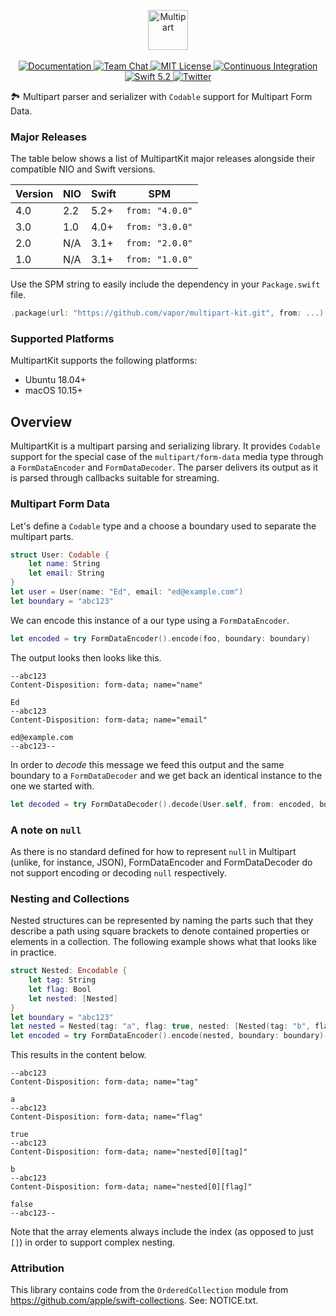 <p align="center">
    <img src="https://user-images.githubusercontent.com/1049951/105351980-94fe4280-5bed-11eb-876e-ae60df0f41f0.png" height="64" alt="Multipart">
    <br>
    <br>
    <a href="https://docs.vapor.codes/4.0/">
        <img src="http://img.shields.io/badge/read_the-docs-2196f3.svg" alt="Documentation">
    </a>
    <a href="https://discord.gg/vapor">
        <img src="https://img.shields.io/discord/431917998102675485.svg" alt="Team Chat">
    </a>
    <a href="LICENSE">
        <img src="http://img.shields.io/badge/license-MIT-brightgreen.svg" alt="MIT License">
    </a>
    <a href="https://github.com/vapor/multipart-kit/actions">
        <img src="https://github.com/vapor/multipart-kit/workflows/test/badge.svg" alt="Continuous Integration">
    </a>
    <a href="https://swift.org">
        <img src="http://img.shields.io/badge/swift-5.2-brightgreen.svg" alt="Swift 5.2">
    </a>
    <a href="https://twitter.com/codevapor">
        <img src="https://img.shields.io/badge/twitter-codevapor-5AA9E7.svg" alt="Twitter">
    </a>
</p>

🏞 Multipart parser and serializer with `Codable` support for Multipart Form Data.

### Major Releases

The table below shows a list of MultipartKit major releases alongside their compatible NIO and Swift versions. 

|Version|NIO|Swift|SPM|
|---|---|---|---|
|4.0|2.2|5.2+|`from: "4.0.0"`|
|3.0|1.0|4.0+|`from: "3.0.0"`|
|2.0|N/A|3.1+|`from: "2.0.0"`|
|1.0|N/A|3.1+|`from: "1.0.0"`|

Use the SPM string to easily include the dependency in your `Package.swift` file.

```swift
.package(url: "https://github.com/vapor/multipart-kit.git", from: ...)
```

### Supported Platforms

MultipartKit supports the following platforms:

- Ubuntu 18.04+
- macOS 10.15+

## Overview

MultipartKit is a multipart parsing and serializing library. It provides `Codable` support for the special case of the `multipart/form-data` media type through a `FormDataEncoder` and `FormDataDecoder`. The parser delivers its output as it is parsed through callbacks suitable for streaming.

### Multipart Form Data

Let's define a `Codable` type and a choose a boundary used to separate the multipart parts.

```swift
struct User: Codable {
    let name: String
    let email: String
}
let user = User(name: "Ed", email: "ed@example.com")
let boundary = "abc123"
```

We can encode this instance of a our type using a `FormDataEncoder`.

```swift
let encoded = try FormDataEncoder().encode(foo, boundary: boundary)
```

The output looks then looks like this.
```
--abc123
Content-Disposition: form-data; name="name"

Ed
--abc123
Content-Disposition: form-data; name="email"

ed@example.com
--abc123--
```

In order to _decode_ this message we feed this output and the same boundary to a `FormDataDecoder` and we get back an identical instance to the one we started with.

```swift
let decoded = try FormDataDecoder().decode(User.self, from: encoded, boundary: boundary)
```

### A note on `null`
As there is no standard defined for how to represent `null` in Multipart (unlike, for instance, JSON), FormDataEncoder and FormDataDecoder do not support encoding or decoding `null` respectively. 

### Nesting and Collections

Nested structures can be represented by naming the parts such that they describe a path using square brackets to denote contained properties or elements in a collection. The following example shows what that looks like in practice.

```swift
struct Nested: Encodable {
    let tag: String
    let flag: Bool
    let nested: [Nested]
}
let boundary = "abc123"
let nested = Nested(tag: "a", flag: true, nested: [Nested(tag: "b", flag: false, nested: [])])
let encoded = try FormDataEncoder().encode(nested, boundary: boundary)
```

This results in the content below.

```
--abc123
Content-Disposition: form-data; name="tag"

a
--abc123
Content-Disposition: form-data; name="flag"

true
--abc123
Content-Disposition: form-data; name="nested[0][tag]"

b
--abc123
Content-Disposition: form-data; name="nested[0][flag]"

false
--abc123--
```

Note that the array elements always include the index (as opposed to just `[]`) in order to support complex nesting.

### Attribution

This library contains code from the `OrderedCollection` module from https://github.com/apple/swift-collections. See: NOTICE.txt.